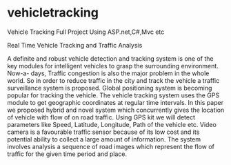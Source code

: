 # vehicletracking
Vehicle Tracking Full Project Using ASP.net,C#,Mvc etc


Real Time Vehicle Tracking and Traffic Analysis 

A definite and robust vehicle detection and tracking
system is one of the key modules for intelligent vehicles to grasp
the surrounding environment. Now-a- days, Traffic congestion is
also the major problem in the whole world. So in order to reduce
traffic in the city and track the vehicle a traffic surveillance
system is proposed. Global positioning system is becoming
popular for tracking the vehicle. The vehicle tracking system uses
the GPS module to get geographic coordinates at regular time
intervals. In this paper we proposed hybrid and novel system
which concurrently gives the location of vehicle with flow of on
road traffic. Using GPS kit we will detect parameters like Speed,
Latitude, Longitude, Path of the vehicle etc. Video camera is a
favourable traffic sensor because of its low cost and its potential
ability to collect a large amount of information. The system
involves analysis a sequence of road images which represent the
flow of traffic for the given time period and place.

